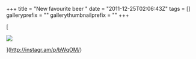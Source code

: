 +++
title = "New favourite beer "
date = "2011-12-25T02:06:43Z"
tags = []
galleryprefix = ""
gallerythumbnailprefix = ""
+++

[

![](/img/media_httpdistilleryi_FDDHy.jpg)

](http://instagr.am/p/bWqOM/)

